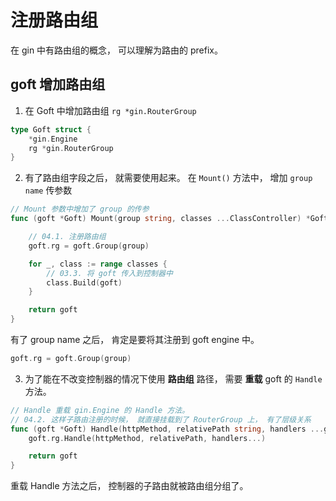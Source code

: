 # 注册路由组

在 gin 中有路由组的概念， 可以理解为路由的 prefix。

## goft 增加路由组

1. 在 Goft 中增加路由组 `rg *gin.RouterGroup`

```go
type Goft struct {
	*gin.Engine
	rg *gin.RouterGroup
}
```

2. 有了路由组字段之后， 就需要使用起来。 在 `Mount()` 方法中， 增加 `group name` 传参数

```go
// Mount 参数中增加了 group 的传参
func (goft *Goft) Mount(group string, classes ...ClassController) *Goft {

	// 04.1. 注册路由组
	goft.rg = goft.Group(group)

	for _, class := range classes {
		// 03.3. 将 goft 传入到控制器中
		class.Build(goft)
	}

	return goft
}
```

有了 group name 之后， 肯定是要将其注册到 goft engine 中。  

```go
goft.rg = goft.Group(group)
```

3. 为了能在不改变控制器的情况下使用 **路由组** 路径， 需要 **重载** goft 的 `Handle` 方法。

```go
// Handle 重载 gin.Engine 的 Handle 方法。
// 04.2. 这样子路由注册的时候， 就直接挂载到了 RouterGroup 上， 有了层级关系
func (goft *Goft) Handle(httpMethod, relativePath string, handlers ...gin.HandlerFunc) {
	goft.rg.Handle(httpMethod, relativePath, handlers...)

    return goft
}
```

重载 Handle 方法之后， 控制器的子路由就被路由组分组了。
